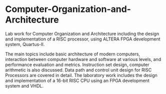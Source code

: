 # Computer-Organization-and-Architecture

Lab work for Computer Organization and Architecture including the design and implementation of a RISC processor, using ALTERA FPGA development system, Quartus-II. 

The main topics include basic architecture of modern computers, interaction between computer hardware and software at various levels, and performance evaluation and metrics. Instruction set design, computer arithmetic is also discussed. Data path and control unit design for RISC Processors are covered in detail. The laboratory work includes the design and implementation of a 16-bit RISC CPU using an FPGA development system and VHDL.
